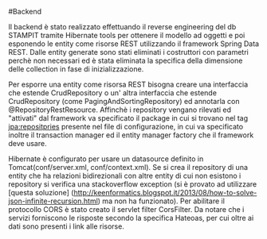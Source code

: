 #Backend

Il backend è stato realizzato effettuando il reverse engineering del db STAMPIT tramite Hibernate tools per ottenere il modello ad oggetti e poi esponendo le entity come risorse REST utilizzando il framework Spring Data REST.
Dalle entity generate sono stati eliminati i costruttori con parametri perchè non necessari ed è stata eliminata la specifica della dimensione delle collection in fase di inizializzazione.

Per esporre una entity come risorsa REST bisogna creare una interfaccia che estende CrudRepository o un' altra interfaccia che estende CrudRepository (come PagingAndSortingRepository) ed annotarla con @RepositoryRestResource.
Affinchè i repository vengano rilevati ed "attivati" dal framework va specificato il package in cui si trovano nel tag <jpa:repositpries> presente nel file di configurazione, in cui va specificato inoltre il transaction manager ed il entity manager factory che il framework deve usare.

Hibernate è configurato per usare un datasource definito in Tomcat(conf/server.xml, conf/context.xml).
Se si crea il repository di una entity che ha relazioni bidirezionali con altre entity di cui non esistono i repository si verifica una stackoverflow exception (si è provato ad utilizzare [questa soluzione] (http://keenformatics.blogspot.it/2013/08/how-to-solve-json-infinite-recursion.html) ma non ha funzionato).
Per abilitare il protocollo CORS è stato creato il servlet filter CorsFilter.
Da notare che i servizi forniscono le risposte secondo la specifica Hateoas, per cui oltre ai dati sono presenti i link alle risorse.

